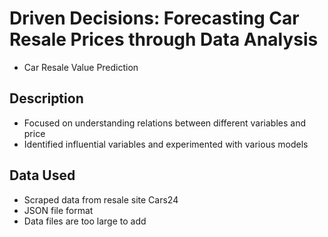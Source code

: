 # Driven Decisions: Forecasting Car Resale Prices through Data Analysis
- Car Resale Value Prediction

## Description
- Focused on understanding relations between different variables and price
- Identified influential variables and experimented with various models 

## Data Used
- Scraped data from resale site Cars24 
- JSON file format
- Data files are too large to add
